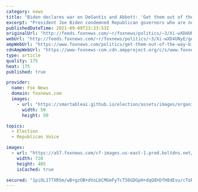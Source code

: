 ```yaml
---
category: news
title: "Biden declares war on DeSantis and Abbott: 'Get them out of the way'"
excerpt: "President Joe Biden condemned Republican governors who are not enforcing his administration's COVID-19 plan and threatened to resist them with his presidential powers."
publishedDateTime: 2021-09-09T23:33:53Z
originalUrl: "http://feeds.foxnews.com/~r/foxnews/politics/~3/Xi-wXD4UNyE/get-them-out-of-the-way-biden-declares-war-on-desantis-and-abbott"
webUrl: "http://feeds.foxnews.com/~r/foxnews/politics/~3/Xi-wXD4UNyE/get-them-out-of-the-way-biden-declares-war-on-desantis-and-abbott"
ampWebUrl: "https://www.foxnews.com/politics/get-them-out-of-the-way-biden-declares-war-on-desantis-and-abbott.amp"
cdnAmpWebUrl: "https://www-foxnews-com.cdn.ampproject.org/c/s/www.foxnews.com/politics/get-them-out-of-the-way-biden-declares-war-on-desantis-and-abbott.amp"
type: article
quality: 175
heat: 175
published: true

provider:
  name: Fox News
  domain: foxnews.com
  images:
    - url: "https://smartableai.github.io/election/assets/images/organizations/foxnews.com-50x50.jpg"
      width: 50
      height: 50

topics:
  - Election
  - Republican Voice

images:
  - url: "https://a57.foxnews.com/cf-images.us-east-1.prod.boltdns.net/v1/static/694940094001/f5166089-57d7-4bc8-8f3e-bd315eb47d33/5264644a-d504-43e8-980c-3595c487b8ed/1280x720/match/720/405/image.jpg?ve=1&tl=1"
    width: 720
    height: 405
    isCached: true

secured: "1piOL177XRSm/wB+gzOB+dVoLbCMGmFyTcT56GDGpH+dqQ8hDfH8dEsu/cToNLBVso9Xc7lZxPoeFyuPMatew67CQKSVVgaN4X0IE9uhzoFYSbEDksKh+mLrE4CQioIWG90F+hHDwqRdTVsMjYsayXpuCJyIyRAacwK7s3ufv4UXLBjMcX7EMELI0ehvMKYwT/1Aj+ACPxNVvjMPVj0kS4CGnf28LBfJF98TO44o/ar6lRWOJStCUKaMfRZ4LA4KS3Xzqz4wejc7IE3cRWxifWJU7aiOU6DnZjrmXZ+mXrBEXH5UyMhWbuQ2NnyntaNzm5jN/wIPOah2IgLA6ivJ7OzUUwfCfwcjwy/FwCmhM3c=;hcAcKhgivydQAMeW5u1bww=="
---
```


